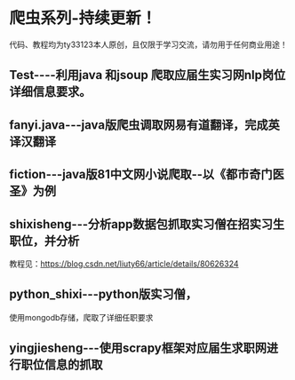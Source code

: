 爬虫系列-持续更新！  
==== 

代码、教程均为ty33123本人原创，且仅限于学习交流，请勿用于任何商业用途！

Test----利用java 和jsoup 爬取应届生实习网nlp岗位详细信息要求。
------------------------------
fanyi.java---java版爬虫调取网易有道翻译，完成英译汉翻译
------------------------------

fiction---java版81中文网小说爬取--以《都市奇门医圣》为例
------------------------------

shixisheng---分析app数据包抓取实习僧在招实习生职位，并分析
-----------------------------
教程见：https://blog.csdn.net/liuty66/article/details/80626324

python_shixi---python版实习僧，
------------------------------
使用mongodb存储，爬取了详细任职要求

yingjiesheng---使用scrapy框架对应届生求职网进行职位信息的抓取
-----------------------------
